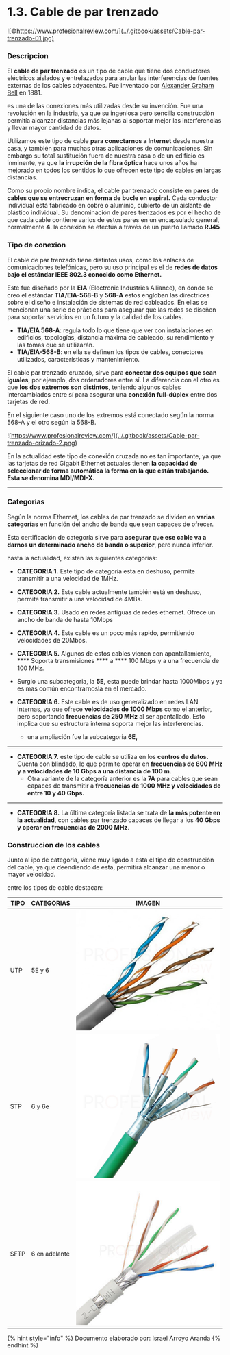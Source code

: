 # 1.3. Cable de par trenzado

![©https://www.profesionalreview.com/](../.gitbook/assets/Cable-par-trenzado-01.jpg)

### Descripcion

El **cable de par trenzado** es un tipo de cable que tiene dos  conductores eléctricos aislados y entrelazados para anular las interferencias de fuentes externas de los cables adyacentes. Fue inventado por [Alexander Graham Bell](https://es.wikipedia.org/wiki/Alexander\_Graham\_Bell) en 1881.

es una de las conexiones más utilizadas desde su invención. Fue  una revolución en la industria, ya que su ingeniosa pero sencilla construcción permitía alcanzar distancias más lejanas al soportar mejor las interferencias y llevar mayor cantidad de datos.

Utilizamos este tipo de cable **para conectarnos a Internet**  desde nuestra casa, y también para muchas otras aplicaciones de comunicaciones. Sin embargo su total sustitución fuera de nuestra casa o de un edificio es inminente, ya que **la irrupción de la fibra óptica** hace unos años ha mejorado en todos los sentidos lo que ofrecen este tipo de cables en largas distancias.

Como su propio nombre indica, el cable par trenzado consiste en **pares de cables que se entrecruzan en forma de bucle en espiral.** Cada conductor individual está fabricado en cobre o aluminio, cubierto de un aislante de plástico individual. Su denominación de pares trenzados es por el hecho de que cada cable contiene varios de estos pares en un encapsulado general, normalmente **4**.  la conexión se efectúa a través de un puerto llamado **RJ45**

### Tipo de conexion

El cable de par trenzado tiene distintos usos, como los enlaces de comunicaciones telefónicas, pero su uso principal es el de **redes de datos bajo el estándar IEEE 802.3 conocido como Ethernet.**

Este fue diseñado por la **EIA** (Electronic Industries Alliance), en donde se creó el estándar **TIA/EIA-568-B** y **568-A** estos engloban las directrices sobre el diseño e instalación de sistemas de red cableados. En ellas se mencionan una serie de prácticas para asegurar que las redes se diseñen para soportar servicios en un futuro y la calidad de los cables.



* **TIA/EIA 568-A**: regula todo lo que tiene que ver con instalaciones en edificios, topologías, distancia máxima de cableado, su rendimiento y las tomas que se utilizarán.
* **TIA/EIA-568-B**: en ella se definen los tipos de cables, conectores utilizados, características y mantenimiento.

El cable par trenzado cruzado, sirve para **conectar dos equipos que sean iguales**, por ejemplo, dos ordenadores entre sí. La diferencia con el otro es que **los dos extremos son distintos**, teniendo algunos cables intercambiados entre sí para asegurar una **conexión full-dúplex** entre dos tarjetas de red.

En el siguiente  caso uno de los extremos está conectado según la norma 568-A y el otro según la 568-B.

![https://www.profesionalreview.com/](../.gitbook/assets/Cable-par-trenzado-crizado-2.png)

En la actualidad este tipo de conexión cruzada no es tan importante, ya que las tarjetas de red Gigabit Ethernet actuales tienen **la capacidad de seleccionar de forma automática la forma en la que están trabajando. Esta se denomina MDI/MDI-X.**

****

### **Categorias**

Según la norma Ethernet, los cables de par trenzado se dividen en **varias categorías** en función del ancho de banda que sean capaces de ofrecer.&#x20;

Esta certificación de categoría sirve para **asegurar que ese cable va a darnos un determinado ancho de banda o superior**, pero nunca inferior.

hasta la actualidad, existen las siguientes categorías:

* **CATEGORIA 1.**  Este tipo de categoría esta en deshuso, permite transmitir a una velocidad de 1MHz.



* **CATEGORIA 2.** Este cable actualmente también está en deshuso, permite transmitir a una velocidad de 4MBs.



* **CATEGORIA 3.**  Usado en redes antiguas de redes ethernet. Ofrece un ancho de banda de hasta 10Mbps



* **CATEGORIA 4.** Este cable es un poco más rapido, permitiendo velocidades de 20Mbps.



* **CATEGORIA 5.** Algunos de estos cables vienen con apantallamiento, **** Soporta transmisiones **** a **** 100 Mbps y a una frecuencia de 100 MHz.
* &#x20;Surgio una subcategoria, la **5E,** esta puede brindar hasta 1000Mbps y ya es mas común encontrarnosla en el mercado.



* **CATEGORIA 6.**  Este cable es de uso generalizado en redes LAN internas, ya que ofrece **velocidades de 1000 Mbps** como el anterior, pero soportando **frecuencias de 250 MHz** al ser apantallado. Esto implica que su estructura interna soporta mejor las interferencias.
  * una ampliación fue la subcategoria **6E,**

****

* **CATEGORIA 7.**  este tipo de cable se utiliza en los **centros de datos.** Cuenta con blindado, lo que permite operar en **frecuencias de 600 MHz y a velocidades de 10 Gbps a una distancia de 100 m**.
  * Otra variante de la categoría anterior es la **7A** para cables que sean capaces de transmitir a **frecuencias de 1000 MHz y velocidades de entre 10 y 40 Gbps.**

****

* **CATEGORIA 8.** La última categoría listada se trata de **la más potente en la actualidad**, con cables par trenzado capaces de llegar a los **40 Gbps y operar en frecuencias de 2000 MHz**.

### Construccion de los cables

Junto al ipo de categoria, viene muy ligado a esta el tipo de construcción del cable, ya que deendiendo de esta, permitirá alcanzar una menor o mayor velocidad.

entre los tipos de cable destacan:

| TIPO | CATEGORIAS    | IMAGEN                                                    |
| ---- | ------------- | --------------------------------------------------------- |
| UTP  | 5E y 6        | ![](../.gitbook/assets/Cable-par-trenzado-UTP.jpg)        |
| STP  | 6 y 6e        | ![](../.gitbook/assets/Cable-par-trenzado-STP.jpg)        |
| SFTP | 6 en adelante | ![](<../.gitbook/assets/Cable-par-trenzado-SFTP (1).jpg>) |



{% hint style="info" %}
Documento elaborado por: Israel Arroyo Aranda
{% endhint %}
